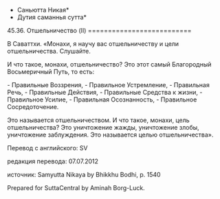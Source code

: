 * Саньютта Никая*
* Дутия саманнья сутта*

45\.36\. Отшельничество \(II\)
\=\=\=\=\=\=\=\=\=\=\=\=\=\=\=\=\=\=\=\=\=\=\=\=\=\=

В Саваттхи\. «Монахи, я научу вас отшельничеству и цели отшельничества\. Слушайте\.

И что такое, монахи, отшельничество? Это этот самый Благородный Восьмеричный Путь, то есть:

\- Правильные Воззрения,
\- Правильное Устремление,
\- Правильная Речь,
\- Правильные Действия,
\- Правильные Средства к жизни,
\- Правильное Усилие,
\- Правильная Осознанность,
\- Правильное Сосредоточение\.

Это называется отшельничеством\. И что такое, монахи, цель отшельничества? Это уничтожение жажды, уничтожение злобы, уничтожение заблуждения\. Это называется целью отшельничества»\.

Перевод с английского: SV

редакция перевода: 07\.07\.2012

источник: Samyutta Nikaya by Bhikkhu Bodhi, p\. 1540

Prepared for SuttaCentral by Aminah Borg\-Luck\.